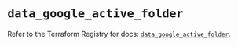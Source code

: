 # `data_google_active_folder`

Refer to the Terraform Registry for docs: [`data_google_active_folder`](https://registry.terraform.io/providers/hashicorp/google/6.5.0/docs/data-sources/active_folder).
